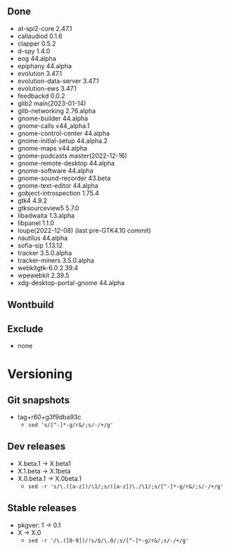 ## Done
- at-spi2-core 2.47.1
- callaudiod 0.1.6
- clapper 0.5.2
- d-spy 1.4.0
- eog 44.alpha
- epiphany 44.alpha
- evolution 3.47.1
- evolution-data-server 3.47.1
- evolution-ews 3.47.1
- feedbackd 0.0.2
- glib2 main(2023-01-14)
- glib-networking 2.76.alpha
- gnome-builder 44.alpha
- gnome-calls v44_alpha.1
- gnome-control-center 44.alpha
- gnome-initial-setup 44.alpha.2
- gnome-maps v44.alpha
- gnome-podcasts master(2022-12-16)
- gnome-remote-desktop 44.alpha
- gnome-software 44.alpha
- gnome-sound-recorder 43.beta
- gnome-text-editor 44.alpha
- gobject-introspection 1.75.4
- gtk4 4.9.2
- gtksourceview5 5.7.0
- libadwaita 1.3.alpha
- libpanel 1.1.0
- loupe(2022-12-08) (last pre-GTK4.10 commit)
- nautilus 44.alpha
- sofia-sip 1.13.12
- tracker 3.5.0.alpha
- tracker-miners 3.5.0.alpha
- webkitgtk-6.0 2.39.4
- wpewebkit 2.39.5
- xdg-desktop-portal-gnome 44.alpha

## Wontbuild

## Exclude
- none

# Versioning
## Git snapshots
* tag+r60+g3f9dba93c
  * `sed 's/[^-]*-g/r&/;s/-/+/g'`

## Dev releases
* X.beta.1 -> X.beta1
* X.1.beta -> X.1beta
* X.0.beta.1 -> X.0beta.1
  * `sed -r 's/\.([a-z])/\1/;s/([a-z])\./\1/;s/[^-]*-g/r&/;s/-/+/g'`

## Stable releases
* pkgver: 1 -> 0.1
* X -> X.0
  * `sed -r '/\.([0-9])/!s/$/\.0/;s/[^-]*-g/r&/;s/-/+/g'`